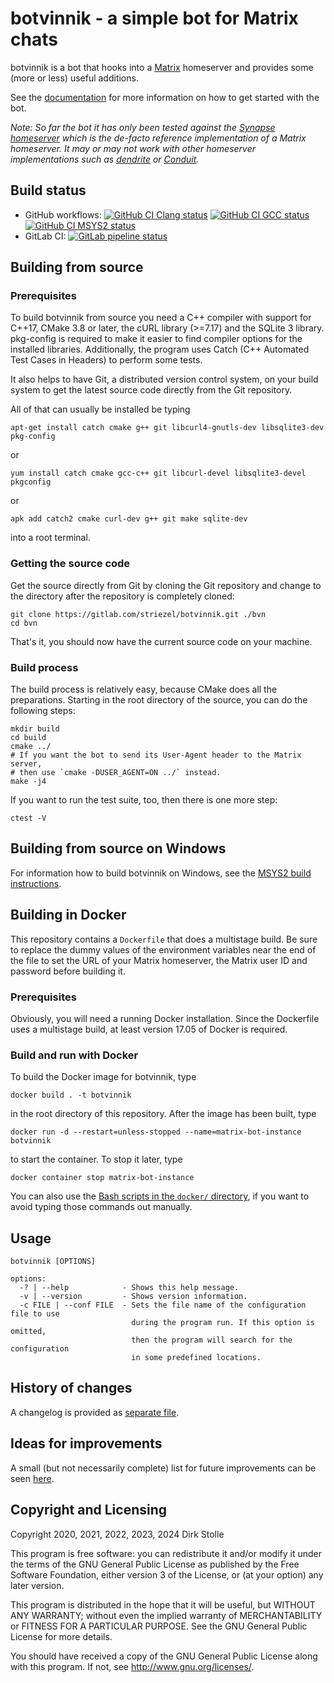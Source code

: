 # botvinnik - a simple bot for Matrix chats

botvinnik is a bot that hooks into a [Matrix](https://matrix.org/) homeserver
and provides some (more or less) useful additions.

See the [documentation](doc/getting-started.md) for more information on how to
get started with the bot.

_Note: So far the bot it has only been tested against the
[Synapse homeserver](https://github.com/element-hq/synapse)
which is the de-facto reference implementation of a Matrix homeserver. It may or
may not work with other homeserver implementations such as
[dendrite](https://github.com/matrix-org/dendrite) or
[Conduit](https://conduit.rs/)._

## Build status

* GitHub workflows:
  [![GitHub CI Clang status](https://github.com/striezel/botvinnik/workflows/Clang/badge.svg)](https://github.com/striezel/botvinnik/actions)
  [![GitHub CI GCC status](https://github.com/striezel/botvinnik/workflows/GCC/badge.svg)](https://github.com/striezel/botvinnik/actions)
  [![GitHub CI MSYS2 status](https://github.com/striezel/botvinnik/workflows/MSYS2/badge.svg)](https://github.com/striezel/botvinnik/actions)
* GitLab CI:
[![GitLab pipeline status](https://gitlab.com/striezel/botvinnik/badges/master/pipeline.svg)](https://gitlab.com/striezel/botvinnik/)

## Building from source

### Prerequisites

To build botvinnik from source you need a C++ compiler with support for C++17,
CMake 3.8 or later, the cURL library (>=7.17) and the SQLite 3 library.
pkg-config is required to make it easier to find compiler options for the
installed libraries. Additionally, the program uses Catch (C++ Automated Test
Cases in Headers) to perform some tests.

It also helps to have Git, a distributed version control system, on your build
system to get the latest source code directly from the Git repository.

All of that can usually be installed be typing

    apt-get install catch cmake g++ git libcurl4-gnutls-dev libsqlite3-dev pkg-config

or

    yum install catch cmake gcc-c++ git libcurl-devel libsqlite3-devel pkgconfig

or

    apk add catch2 cmake curl-dev g++ git make sqlite-dev

into a root terminal.

### Getting the source code

Get the source directly from Git by cloning the Git repository and change to
the directory after the repository is completely cloned:

    git clone https://gitlab.com/striezel/botvinnik.git ./bvn
    cd bvn

That's it, you should now have the current source code on your machine.

### Build process

The build process is relatively easy, because CMake does all the preparations.
Starting in the root directory of the source, you can do the following steps:

    mkdir build
    cd build
    cmake ../
    # If you want the bot to send its User-Agent header to the Matrix server,
    # then use `cmake -DUSER_AGENT=ON ../` instead.
    make -j4

If you want to run the test suite, too, then there is one more step:

    ctest -V

## Building from source on Windows

For information how to build botvinnik on Windows, see the
[MSYS2 build instructions](./doc/msys2-build.md).

## Building in Docker

This repository contains a `Dockerfile` that does a multistage build.
Be sure to replace the dummy values of the environment variables near the end of
the file to set the URL of your Matrix homeserver, the Matrix user ID and
password before building it.

### Prerequisites

Obviously, you will need a running Docker installation. Since the Dockerfile
uses a multistage build, at least version 17.05 of Docker is required.

### Build and run with Docker

To build the Docker image for botvinnik, type

```shell
docker build . -t botvinnik
```

in the root directory of this repository. After the image has been built, type

```shell
docker run -d --restart=unless-stopped --name=matrix-bot-instance botvinnik
```

to start the container. To stop it later, type

```shell
docker container stop matrix-bot-instance
```

You can also use the [Bash scripts in the `docker/` directory](./docker/readme.md),
if you want to avoid typing those commands out manually.

## Usage

```
botvinnik [OPTIONS]

options:
  -? | --help            - Shows this help message.
  -v | --version         - Shows version information.
  -c FILE | --conf FILE  - Sets the file name of the configuration file to use
                           during the program run. If this option is omitted,
                           then the program will search for the configuration
                           in some predefined locations.
```

## History of changes

A changelog is provided as [separate file](./changelog.md).

## Ideas for improvements

A small (but not necessarily complete) list for future improvements can be seen
[here](possible-improvements.md).

## Copyright and Licensing

Copyright 2020, 2021, 2022, 2023, 2024  Dirk Stolle

This program is free software: you can redistribute it and/or modify
it under the terms of the GNU General Public License as published by
the Free Software Foundation, either version 3 of the License, or
(at your option) any later version.

This program is distributed in the hope that it will be useful,
but WITHOUT ANY WARRANTY; without even the implied warranty of
MERCHANTABILITY or FITNESS FOR A PARTICULAR PURPOSE.  See the
GNU General Public License for more details.

You should have received a copy of the GNU General Public License
along with this program.  If not, see <http://www.gnu.org/licenses/>.
